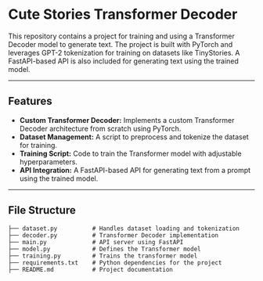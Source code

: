 # Cute Stories Transformer Decoder

This repository contains a project for training and using a Transformer Decoder model to generate text. The project is built with PyTorch and leverages GPT-2 tokenization for training on datasets like TinyStories. A FastAPI-based API is also included for generating text using the trained model.

---

## Features

- **Custom Transformer Decoder:** Implements a custom Transformer Decoder architecture from scratch using PyTorch.
- **Dataset Management:** A script to preprocess and tokenize the dataset for training.
- **Training Script:** Code to train the Transformer model with adjustable hyperparameters.
- **API Integration:** A FastAPI-based API for generating text from a prompt using the trained model.

---

## File Structure

```plaintext
├── dataset.py          # Handles dataset loading and tokenization
├── decoder.py          # Transformer Decoder implementation
├── main.py             # API server using FastAPI
├── model.py            # Defines the Transformer model
├── training.py         # Trains the transformer model        
├── requirements.txt    # Python dependencies for the project
├── README.md           # Project documentation
